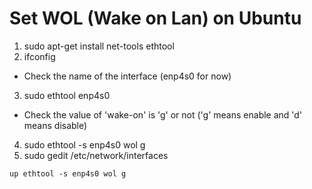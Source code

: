 # Set WOL (Wake on Lan) on Ubuntu

1. sudo apt-get install net-tools ethtool
2. ifconfig
- Check the name of the interface (enp4s0 for now)
3. sudo ethtool enp4s0
- Check the value of 'wake-on' is 'g' or not ('g' means enable and 'd' means disable)
4. sudo ethtool -s enp4s0 wol g
5. sudo gedit /etc/network/interfaces
```
up ethtool -s enp4s0 wol g
```
